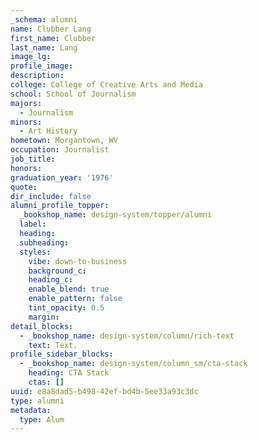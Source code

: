 ```yaml
---
_schema: alumni
name: Clubber Lang
first_name: Clubber
last_name: Lang
image_lg:
profile_image:
description:
college: College of Creative Arts and Media
school: School of Journalism
majors:
  - Journalism
minors:
  - Art History
hometown: Morgantown, WV
occupation: Journalist
job_title:
honors:
graduation_year: '1976'
quote:
dir_include: false
alumni_profile_topper:
  _bookshop_name: design-system/topper/alumni
  label:
  heading:
  subheading:
  styles:
    vibe: down-to-business
    background_c:
    heading_c:
    enable_blend: true
    enable_pattern: false
    tint_opacity: 0.5
    margin:
detail_blocks:
  - _bookshop_name: design-system/column/rich-text
    text: Text.
profile_sidebar_blocks:
  - _bookshop_name: design-system/column_sm/cta-stack
    heading: CTA Stack
    ctas: []
uuid: e8a8dad5-b498-42ef-bd4b-5ee33a93c3dc
type: alumni
metadata:
  type: Alum
---
```

